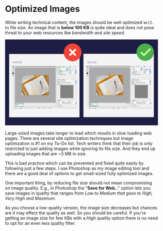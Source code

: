 # Optimized Images

While writing technical content, the images should be well optimized w.r.t. to file size. An image that is **below 100 KB** is quite ideal and does not pose threat to your web resources like *bandwidth* and *site speed*.

![paragraph-structure](images/tip-13.jpg)

Large-sized images take longer to load which results in slow loading web pages. There are several site optimization techniques but image optimization is #1 on my To-Do list. Tech writers think that their job is only restricted to just adding images while ignoring its file size. And they end up uploading images that are ~3 MB in size.

This is bad practice which can be prevented and fixed quite easily by following just a few steps. I use Photoshop as my image editing tool and there are a good deal of options to get small-sized fully optimized images.

One important thing, by reducing file size should not mean compromising on image quality. E.g., in Photoshop the "**Save for Web..**" option lets you save images in quality that ranges from *Low to Medium that goes to High, Very High and Maximum*.

As you choose a low-quality version, the image size decreases but chances are it may effect the quality as well. So you should be careful. If you're getting an image size for few KBs with a *High* quality option there is no need to opt for an even less quality filter.
